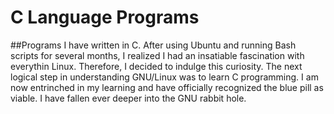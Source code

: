 # C Language Programs
##Programs I have written in C. 
After using Ubuntu and running Bash scripts for several months, I realized I had an insatiable fascination with everythin Linux. 
Therefore, I decided to indulge this curiosity. The next logical step in understanding GNU/Linux was to learn C programming. 
I am now entrinched in my learning and  have officially recognized the blue pill as viable.
I have fallen ever deeper into the GNU rabbit hole.
